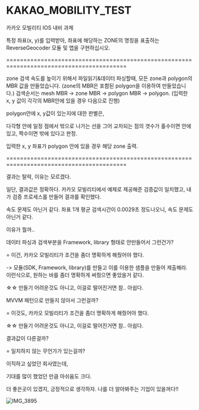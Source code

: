 # KAKAO_MOBILITY_TEST


카카오 모빌리티 IOS 내비 과제

특정 좌표(x, y)를 입력받아, 좌표에 해당하는 ZONE의 명칭을 표출하는 ReverseGeocoder 모듈 및 앱을 구현하십시오.

=========================================================================================

zone 검색 속도를 높이기 위해서
파일읽기&데이터 파싱할때, 모든 zone과 polygon의 MBR 값을 만들었습니다. (zone의 MBR은 포함된 polygon을 이용하여 만들었습니다.)
검색순서는 mesh MBR -> zone MBR -> polygon MBR -> polygon. (입력한 x, y 값이 각각의 MBR안에 있을 경우 다음으로 진행)

polygon안에 x, y값이 있는지에 대한 판별은,

다각형 안에 일정 점에서 밖으로 나가는 선을 그어
교차되는 점의 갯수가 홀수이면 안에 있고,
짝수이면 밖에 있다고 판정.

입력한 x, y 좌표가 polygon 안에 있을 경우 해당 zone 출력.

=========================================================================================

결과는 탈락, 이유는 모르겠다. 


일단, 결과값은 정확하다.
카카오 모빌리티에서 예제로 제공해준 검증값이 일치했고, 내가 검증 프로세스를 만들어 결과를 확인했다.

속도 문제도 아닌거 같다.
좌표 1개 평균 검색시간이 0.0029초 정도나오니, 속도 문제도 아닌거 같다.


이유가 뭘까.. 

데이터 파싱과 검색부분을 Framework, library 형태로 안만들어서 그런건가?

= 이건, 카카오 모빌리티가 조건을 좀더 명확하게 해줬어야 했다.

-> 모듈(SDK, Framework, library)를 만들고 이를 이용한 샘플을 만들어 제출해라.  
 이런식으로, 원하는 바를 좀더 명확하게 써줬으면 좋았을거 같다.

☆☆ 만들기 어려운것도 아니고, 이걸로 떨어진거면 참.. 아쉽다.


MVVM 패턴으로 만들지 않아서 그런걸까?

= 이것도, 카카오 모빌리티가 조건을 좀더 명확하게 해줬어야 했다.

☆☆ 만들기 어려운것도 아니고, 이걸로 떨어진거면 참.. 아쉽다.


결과값이 다른걸까?

= 일치하지 않는 무언가가 있는걸까?



이직하고 싶었던 회사였는데, 

기대를 많이 했었던 만큼 아쉬움도 크다.

더 좋은곳이 있겠지, 긍정적으로 생각하자. 나를 더 알아봐주는 기업이 있을꺼다!!  



![IMG_3895](https://user-images.githubusercontent.com/5820255/74238177-9a35ea80-4d18-11ea-8563-16a9f7941a17.PNG)
